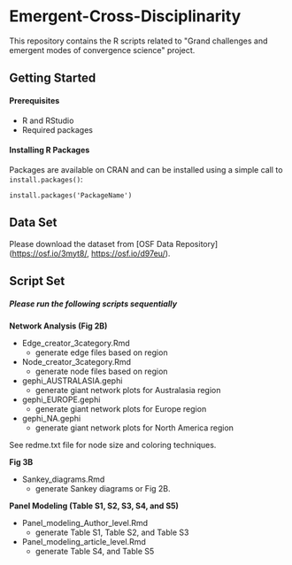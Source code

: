# Emergent-Cross-Disciplinarity
This repository contains the R scripts related to "Grand challenges and emergent modes of convergence science" project.

## Getting Started
#### Prerequisites
- R and RStudio
- Required packages

#### Installing R Packages
Packages are available on CRAN and can be installed using a simple call to `install.packages()`:

    install.packages('PackageName')
	
## Data Set
Please download the dataset from [OSF Data Repository] (https://osf.io/3myt8/, https://osf.io/d97eu/).


## Script Set

##### Please run the following scripts sequentially

**Network Analysis (Fig 2B)**
- Edge_creator_3category.Rmd
   - generate edge files based on region
- Node_creator_3category.Rmd
   - generate node files based on region
- gephi_AUSTRALASIA.gephi
   - generate giant network plots for Australasia region
- gephi_EUROPE.gephi
   - generate giant network plots for Europe region
- gephi_NA.gephi
   - generate giant network plots for North America region
   
See redme.txt file for node size and coloring techniques.

**Fig 3B**
- Sankey_diagrams.Rmd
  - generate Sankey diagrams or Fig 2B.


**Panel Modeling (Table S1, S2, S3, S4, and S5)**
- Panel_modeling_Author_level.Rmd
  - generate Table S1, Table S2, and Table S3
- Panel_modeling_article_level.Rmd
  - generate Table S4, and Table S5

